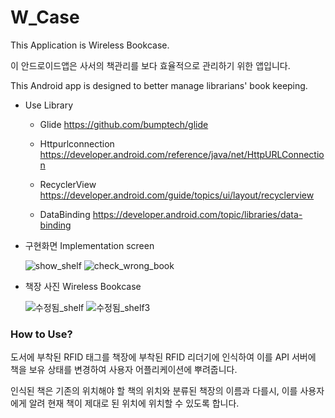 # W_Case
This Application is Wireless Bookcase.

이 안드로이드앱은 사서의 책관리를 보다 효율적으로 관리하기 위한 앱입니다.

This Android app is designed to better manage librarians' book keeping.

* Use Library
  
  * Glide https://github.com/bumptech/glide
  
  * Httpurlconnection  https://developer.android.com/reference/java/net/HttpURLConnection
  
  * RecyclerView  https://developer.android.com/guide/topics/ui/layout/recyclerview
  
  * DataBinding  https://developer.android.com/topic/libraries/data-binding
  

* 구현화면 Implementation screen

  ![show_shelf](https://user-images.githubusercontent.com/55890012/74550364-9d3d0f00-4f94-11ea-85bd-0782095570d1.gif)
  ![check_wrong_book](https://user-images.githubusercontent.com/55890012/74550398-a9c16780-4f94-11ea-935b-c6e8f41e8dca.gif)
  
 * 책장 사진 Wireless Bookcase
 
   ![수정됨_shelf](https://user-images.githubusercontent.com/55890012/74551005-c01bf300-4f95-11ea-96f5-4f46c8c3b07b.jpg)
   ![수정됨_shelf3](https://user-images.githubusercontent.com/55890012/74551020-c7430100-4f95-11ea-8e0d-f48fff6456c5.jpg)

        
### How to Use?
도서에 부착된 RFID 태그를 책장에 부착된 RFID 리더기에 인식하여 이를 API 서버에 책을 보유 상태를 변경하여 사용자 어플리케이션에 뿌려줍니다.

인식된 책은 기존의 위치해야 할 책의 위치와 분류된 책장의 이름과 다를시, 이를 사용자에게 알려 현재 책이 제대로 된 위치에 위치할 수 있도록 합니다.
